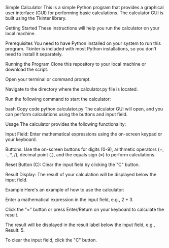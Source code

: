 Simple Calculator
This is a simple Python program that provides a graphical user interface (GUI) for performing basic calculations. The calculator GUI is built using the Tkinter library.

Getting Started
These instructions will help you run the calculator on your local machine.

Prerequisites
You need to have Python installed on your system to run this program. Tkinter is included with most Python installations, so you don't need to install it separately.

Running the Program
Clone this repository to your local machine or download the script.

Open your terminal or command prompt.

Navigate to the directory where the calculator.py file is located.

Run the following command to start the calculator:

bash
Copy code
python calculator.py
The calculator GUI will open, and you can perform calculations using the buttons and input field.

Usage
The calculator provides the following functionality:

Input Field: Enter mathematical expressions using the on-screen keypad or your keyboard.

Buttons: Use the on-screen buttons for digits (0-9), arithmetic operators (+, -, *, /), decimal point (.), and the equals sign (=) to perform calculations.

Reset Button (C): Clear the input field by clicking the "C" button.

Result Display: The result of your calculation will be displayed below the input field.

Example
Here's an example of how to use the calculator:

Enter a mathematical expression in the input field, e.g., 2 + 3.

Click the "=" button or press Enter/Return on your keyboard to calculate the result.

The result will be displayed in the result label below the input field, e.g., Result: 5.

To clear the input field, click the "C" button.

